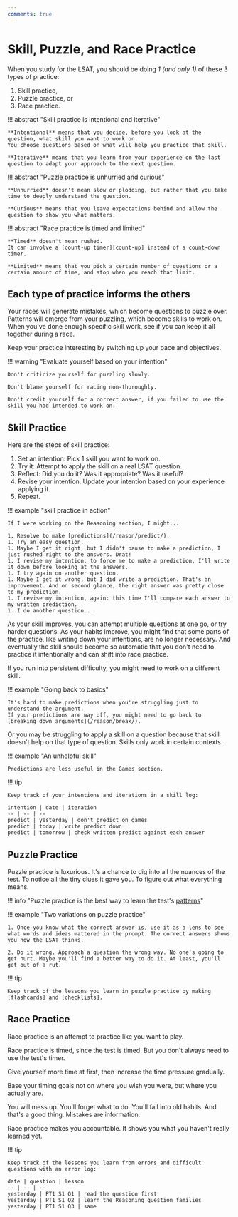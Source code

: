 ```yaml
---
comments: true
---
```


# Skill, Puzzle, and Race Practice

When you study for the LSAT, you should be doing *1 (and only 1)* of these 3 types of practice:

1. Skill practice,
2. Puzzle practice, or
3. Race practice.

!!! abstract "Skill practice is intentional and iterative"

    **Intentional** means that you decide, before you look at the question, what skill you want to work on. 
    You choose questions based on what will help you practice that skill.

    **Iterative** means that you learn from your experience on the last question to adapt your approach to the next question.

!!! abstract "Puzzle practice is unhurried and curious"

    **Unhurried** doesn't mean slow or plodding, but rather that you take time to deeply understand the question.

    **Curious** means that you leave expectations behind and allow the question to show you what matters.

!!! abstract "Race practice is timed and limited"

    **Timed** doesn't mean rushed. 
    It can involve a [count-up timer][count-up] instead of a count-down timer.
    
    **Limited** means that you pick a certain number of questions or a certain amount of time, and stop when you reach that limit.

## Each type of practice informs the others

Your races will generate mistakes, which become questions to puzzle over.
Patterns will emerge from your puzzling, which become skills to work on.
When you've done enough specific skill work, see if you can keep it all together during a race.

Keep your practice interesting by switching up your pace and objectives.

!!! warning "Evaluate yourself based on your intention"

    Don't criticize yourself for puzzling slowly.

    Don't blame yourself for racing non-thoroughly.

    Don't credit yourself for a correct answer, if you failed to use the skill you had intended to work on.

## Skill Practice

Here are the steps of skill practice:

1. Set an intention: Pick 1 skill you want to work on.
1. Try it: Attempt to apply the skill on a real LSAT question.
1. Reflect: Did you do it? Was it appropriate? Was it useful?
1. Revise your intention: Update your intention based on your experience applying it.
1. Repeat.

!!! example "skill practice in action"

    If I were working on the Reasoning section, I might...

    1. Resolve to make [predictions](/reason/predict/).
    1. Try an easy question.
    1. Maybe I get it right, but I didn't pause to make a prediction, I just rushed right to the answers. Drat!
    1. I revise my intention: to force me to make a prediction, I'll write it down before looking at the answers.
    1. I try again on another question.
    1. Maybe I get it wrong, but I did write a prediction. That's an improvement. And on second glance, the right answer was pretty close to my prediction.
    1. I revise my intention, again: this time I'll compare each answer to my written prediction.
    1. I do another question...

As your skill improves, you can attempt multiple questions at one go, or try harder questions.
As your habits improve, you might find that some parts of the practice, like writing down your intentions, are no longer necessary.
And eventually the skill should become so automatic that you don't need to practice it intentionally and can shift into race practice.

If you run into persistent difficulty, you might need to work on a different skill.

!!! example "Going back to basics"

    It's hard to make predictions when you're struggling just to understand the argument. 
    If your predictions are way off, you might need to go back to [breaking down arguments](/reason/break/).

Or you may be struggling to apply a skill on a question because that skill doesn't help on that type of question.
Skills only work in certain contexts.

!!! example "An unhelpful skill"

    Predictions are less useful in the Games section.

!!! tip

    Keep track of your intentions and iterations in a skill log:

    intention | date | iteration
    -- | -- | --
    predict | yesterday | don't predict on games
    predict | today | write predict down
    predict | tomorrow | check written predict against each answer

## Puzzle Practice

Puzzle practice is luxurious.
It's a chance to dig into all the nuances of the test.
To notice all the tiny clues it gave you.
To figure out what everything means.

!!! info "Puzzle practice is the best way to learn the test's [patterns]"

!!! example "Two variations on puzzle practice"

    1. Once you know what the correct answer is, use it as a lens to see what words and ideas mattered in the prompt. The correct answers shows you how the LSAT thinks.

    2. Do it wrong. Approach a question the wrong way. No one's going to get hurt. Maybe you'll find a better way to do it. At least, you'll get out of a rut.

!!! tip

    Keep track of the lessons you learn in puzzle practice by making [flashcards] and [checklists].

## Race Practice

Race practice is an attempt to practice like you want to play.

Race practice is timed, since the test is timed.
But you don't always need to use the test's timer.

Give yourself more time at first, then increase the time pressure gradually.

Base your timing goals not on where you wish you were, but where you actually are.

You will mess up.
You'll forget what to do.
You'll fall into old habits.
And that's a good thing.
Mistakes are information.

Race practice makes you accountable.
It shows you what you haven't really learned yet.

!!! tip

    Keep track of the lessons you learn from errors and difficult questions with an error log:

    date | question | lesson
    -- | -- | --
    yesterday | PT1 S1 Q1 | read the question first
    yesterday | PT1 S1 Q2 | learn the Reasoning question families
    yesterday | PT1 S1 Q3 | same

[patterns]: patterns.md
[flashcards]: flashcards.md
[checklists]: checklists.md
[count-up]: ../time/speed.md#count-up